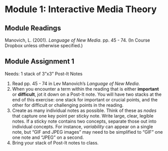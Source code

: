 # Module 1: Interactive Media Theory

## Module Readings

Manovich, L. (2001). *Language of New Media*. pp. 45 - 74. (In Course Dropbox unless otherwise specified.) 

## Module Assignment 1 

Needs: 1 stack of 3”x3” Post-It Notes

1. Read pp. 45 - 74 in Lev Manovich’s *Language of New Media*. 
2. When you encounter a term within the reading that is either **important** or **difficult**, jot it down on a Post-It note. You will have two stacks at the end of this exercise: one stack for important or crucial points, and the other for difficult or challenging points in the reading. 
3. Create as many individual notes as possible. Think of these as *nodes* that capture one key point per sticky note. Write large, clear, legible notes. If a sticky note contains two concepts, separate those out into individual concepts. For instance, *variability* can appear on a single note, but “GIF and JPEG images” may need to be simplified to “GIF” one one note and “JPEG” on a second. 
4. Bring your stack of Post-It notes to class.






